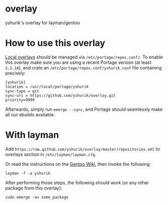 # overlay
yshurik's overlay for layman/gentoo

# How to use this overlay

[Local overlays](https://wiki.gentoo.org/wiki/Overlay/Local_overlay) should be managed via `/etc/portage/repos.conf/`.
To enable this overlay make sure you are using a recent Portage version (at least `2.2.14`), and crate an `/etc/portage/repos.conf/yshurik.conf` file containing precisely:

```
[yshurik]
location = /usr/local/portage/yshurik
sync-type = git
sync-uri = https://github.com/yshurik/overlay.git
priority=9999
```

Afterwards, simply run `emerge --sync`, and Portage should seamlessly make all our ebuilds available.

# With layman

Add `https://raw.github.com/yshurik/overlay/master/repositories.xml` to overlays section in `/etc/layman/layman.cfg`.

Or read the instructions on the [Gentoo Wiki](http://wiki.gentoo.org/wiki/Layman#Adding_custom_overlays), then invoke the following:

	layman -f -a yshurik

After performing those steps, the following should work (or any other package from this overlay):

	sudo emerge -av some_package
